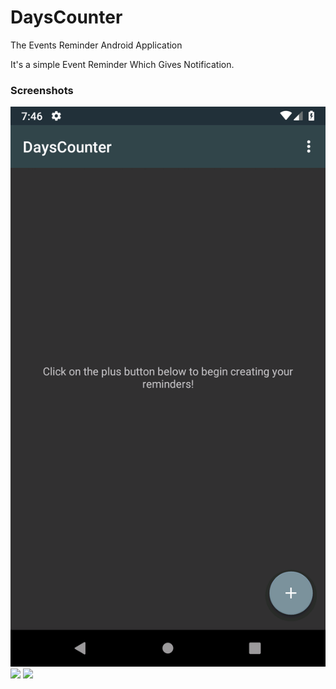 # DaysCounter
The Events Reminder Android Application


It's a simple Event Reminder Which Gives Notification.

### Screenshots

![](Screenshots/Screenshot_1538403380.png)
![](Screenshots/Screenshot_1538403385)
![](Screenshots/Screenshot_1538403421)

